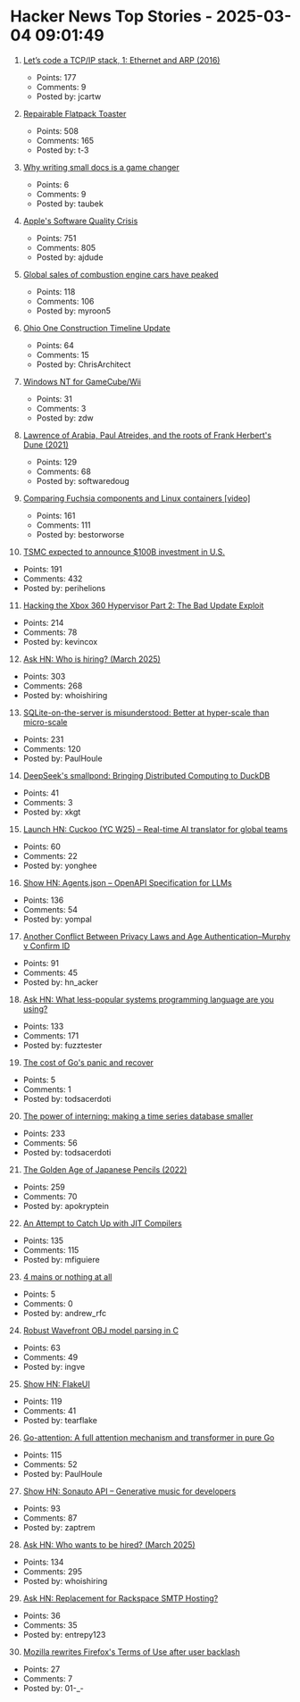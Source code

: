 # Hacker News Top Stories - 2025-03-04 09:01:49

1. [Let’s code a TCP/IP stack, 1: Ethernet and ARP (2016)](https://www.saminiir.com/lets-code-tcp-ip-stack-1-ethernet-arp/)
   - Points: 177
   - Comments: 9
   - Posted by: jcartw

2. [Repairable Flatpack Toaster](https://www.kaseyhou.com/#/repairable-flatpack-toaster/)
   - Points: 508
   - Comments: 165
   - Posted by: t-3

3. [Why writing small docs is a game changer](https://bufferbuffer.com/why-writing-small-docs-is-a-game-changer/)
   - Points: 6
   - Comments: 9
   - Posted by: taubek

4. [Apple's Software Quality Crisis](https://www.eliseomartelli.it/blog/2025-03-02-apple-quality)
   - Points: 751
   - Comments: 805
   - Posted by: ajdude

5. [Global sales of combustion engine cars have peaked](https://ourworldindata.org/data-insights/global-sales-of-combustion-engine-cars-have-peaked)
   - Points: 118
   - Comments: 106
   - Posted by: myroon5

6. [Ohio One Construction Timeline Update](https://newsroom.intel.com/corporate/ohio-one-construction-timeline-update)
   - Points: 64
   - Comments: 15
   - Posted by: ChrisArchitect

7. [Windows NT for GameCube/Wii](https://github.com/Wack0/entii-for-workcubes)
   - Points: 31
   - Comments: 3
   - Posted by: zdw

8. [Lawrence of Arabia, Paul Atreides, and the roots of Frank Herbert's Dune (2021)](https://reactormag.com/lawrence-of-arabia-paul-atreides-and-the-roots-of-frank-herberts-dune/)
   - Points: 129
   - Comments: 68
   - Posted by: softwaredoug

9. [Comparing Fuchsia components and Linux containers [video]](https://fosdem.org/2025/schedule/event/fosdem-2025-5381-comparing-fuchsia-components-and-linux-containers/)
   - Points: 161
   - Comments: 111
   - Posted by: bestorworse

10. [TSMC expected to announce $100B investment in U.S.](https://www.wsj.com/tech/trump-chip-maker-tsmc-expected-to-announce-100-billion-investment-in-u-s-02a44399)
   - Points: 191
   - Comments: 432
   - Posted by: perihelions

11. [Hacking the Xbox 360 Hypervisor Part 2: The Bad Update Exploit](https://icode4.coffee/?p=1081)
   - Points: 214
   - Comments: 78
   - Posted by: kevincox

12. [Ask HN: Who is hiring? (March 2025)](undefined)
   - Points: 303
   - Comments: 268
   - Posted by: whoishiring

13. [SQLite-on-the-server is misunderstood: Better at hyper-scale than micro-scale](https://rivet.gg/blog/2025-02-16-sqlite-on-the-server-is-misunderstood)
   - Points: 231
   - Comments: 120
   - Posted by: PaulHoule

14. [DeepSeek's smallpond: Bringing Distributed Computing to DuckDB](https://mehdio.substack.com/p/duckdb-goes-distributed-deepseeks)
   - Points: 41
   - Comments: 3
   - Posted by: xkgt

15. [Launch HN: Cuckoo (YC W25) – Real-time AI translator for global teams](undefined)
   - Points: 60
   - Comments: 22
   - Posted by: yonghee

16. [Show HN: Agents.json – OpenAPI Specification for LLMs](https://github.com/wild-card-ai/agents-json)
   - Points: 136
   - Comments: 54
   - Posted by: yompal

17. [Another Conflict Between Privacy Laws and Age Authentication–Murphy v Confirm ID](https://blog.ericgoldman.org/archives/2025/02/another-conflict-between-privacy-laws-and-age-authentication-murphy-v-confirm-id.htm)
   - Points: 91
   - Comments: 45
   - Posted by: hn_acker

18. [Ask HN: What less-popular systems programming language are you using?](undefined)
   - Points: 133
   - Comments: 171
   - Posted by: fuzztester

19. [The cost of Go's panic and recover](https://jub0bs.com/posts/2025-02-28-cost-of-panic-recover/)
   - Points: 5
   - Comments: 1
   - Posted by: todsacerdoti

20. [The power of interning: making a time series database smaller](https://gendignoux.com/blog/2025/03/03/rust-interning-2000x.html)
   - Points: 233
   - Comments: 56
   - Posted by: todsacerdoti

21. [The Golden Age of Japanese Pencils (2022)](https://notes.stlartsupply.com/the-golden-age-of-japanese-pencils-1952-1967/)
   - Points: 259
   - Comments: 70
   - Posted by: apokryptein

22. [An Attempt to Catch Up with JIT Compilers](https://arxiv.org/abs/2502.20547)
   - Points: 135
   - Comments: 115
   - Posted by: mfiguiere

23. [4 mains or nothing at all](https://andrews.substack.com/p/4-mains-or-nothing-at-all)
   - Points: 5
   - Comments: 0
   - Posted by: andrew_rfc

24. [Robust Wavefront OBJ model parsing in C](https://nullprogram.com/blog/2025/03/02/)
   - Points: 63
   - Comments: 49
   - Posted by: ingve

25. [Show HN: FlakeUI](https://github.com/tearflake/flake-ui)
   - Points: 119
   - Comments: 41
   - Posted by: tearflake

26. [Go-attention: A full attention mechanism and transformer in pure Go](https://github.com/takara-ai/go-attention)
   - Points: 115
   - Comments: 52
   - Posted by: PaulHoule

27. [Show HN: Sonauto API – Generative music for developers](https://sonauto.ai/developers)
   - Points: 93
   - Comments: 87
   - Posted by: zaptrem

28. [Ask HN: Who wants to be hired? (March 2025)](undefined)
   - Points: 134
   - Comments: 295
   - Posted by: whoishiring

29. [Ask HN: Replacement for Rackspace SMTP Hosting?](undefined)
   - Points: 36
   - Comments: 35
   - Posted by: entrepy123

30. [Mozilla rewrites Firefox's Terms of Use after user backlash](https://techcrunch.com/2025/03/03/mozilla-rewrites-firefoxs-terms-of-use-after-user-backlash/)
   - Points: 27
   - Comments: 7
   - Posted by: 01-_-

